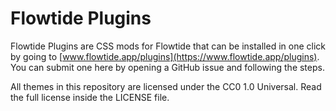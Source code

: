 # Flowtide Plugins

Flowtide Plugins are CSS mods for Flowtide that can be installed in one click by going to [www.flowtide.app/plugins](https://www.flowtide.app/plugins). You can submit one here by opening a GitHub issue and following the steps.

All themes in this repository are licensed under the CC0 1.0 Universal. Read the full license inside the LICENSE file.
